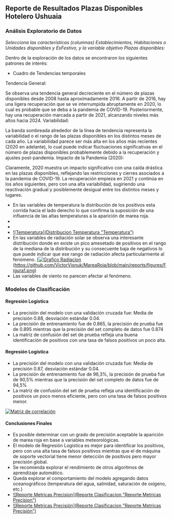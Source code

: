 ## Reporte de Resultados Plazas Disponibles Hotelero Ushuaia
### Análisis Exploratorio de Datos

*Selecciona las características (columnas) Establecimientos, Habitaciones o Unidades disponibles y EsFestivo, y la variable objetivo Plazas disponibles:*

Dentro de la exploración de los datos se encontraron los siguientes patrones de interés:

- Cuadro de Tendencias temporales

Tendencia General:

Se observa una tendencia general decreciente en el número de plazas disponibles desde 2008 hasta aproximadamente 2016.
A partir de 2016, hay una ligera recuperación que se ve interrumpida abruptamente en 2020, lo cual es probable que se deba a la pandemia de COVID-19.
Posteriormente, hay una recuperación marcada a partir de 2021, alcanzando niveles más altos hacia 2024.
Variabilidad:

La banda sombreada alrededor de la línea de tendencia representa la variabilidad o el rango de las plazas disponibles en los distintos meses de cada año.
La variabilidad parece ser más alta en los años más recientes (2020 en adelante), lo cual puede indicar fluctuaciones significativas en el número de plazas disponibles probablemente debido a la recuperación y ajustes post-pandemia.
Impacto de la Pandemia (2020):

Claramente, 2020 muestra un impacto significativo con una caída drástica en las plazas disponibles, reflejando las restricciones y cierres asociados a la pandemia de COVID-19.
La recuperación empieza en 2021 y continúa en los años siguientes, pero con una alta variabilidad, sugiriendo una reactivación gradual y posiblemente desigual entre los distintos meses y lugares.

























* En las variables de temperatura la distribución de los positivos esta corrida hacia el lado derecho lo que confirma la suposición de una influencia de las altas temperaturas a la aparición de marea roja.
*
*
* [![Temperatura](Distribucion Temperatura "Temperatura")](https://github.com/VictorVisnuk/MareaRoja/blob/main/reports/figures/Figura2.png "Temperatura")
* En las variables de radiación solar se observa una interesante distribución donde en existe un pico amesetado de positivos en el rango de la mediana de la distribución y su consecuente baja de negativos lo que puede indicar que ese rango de radiación afecta particularmente al fenómeno. [[![Grafico Radiacion](Radiación "Grafico Radiacion")](https://github.com/VictorVisnuk/MareaRoja/blob/main/reports/figures/Figura1.png "Grafico Radiacion")(https://github.com/VictorVisnuk/MareaRoja/blob/main/reports/figures/Figura1.png)
* Las variables de viento no parecen afectar al fenómeno.


### Modelos de Clasificación
#### Regresión Logística
* La precisión del modelo con una validación cruzada fue: Media de precisión 0.88, desviación estándar 0.04.
* La precisión de entrenamiento fue de 0.865, la precisión de prueba fue de 0.895 mientras que la precisión del set completo de datos fue 0.874
* La matriz de confusión del set de prueba refleja una buena identificación de positivos con una tasa de falsos positivos un poco alta.

#### Regresión Logística
* La precisión del modelo con una validación cruzada fue: Media de precisión 0.87, desviación estándar 0.04.
* La precisión de entrenamiento fue de 96,3%, la precisión de prueba fue de 90,5% mientras que la precisión del set completo de datos fue de 94,5%
* La matriz de confusión del set de prueba refleja una identificación de positivos un poco menos eficiente, pero con una tasa de falsos positivos menor.

[![Matriz de correlación](MapaDeCalor "Matriz de correlación")](https://github.com/VictorVisnuk/MareaRoja/blob/main/reports/figures/Figura3.png "Matriz de correlación")
#### Conclusiones Finales
+ Es posible determinar con un grado de precisión aceptable la aparición de marea roja en base a variables meteorológicas.
+ El modelo de Regresión Logística es mejor para identificar los positivos, pero con una alta tasa de falsos positivos mientras que el de máquina de soporte vectorial tiene menor detección de positivos pero mayor precisión global.
+ Se recomienda explorar el rendimiento de otros algoritmos de aprendizaje automático.
+ Queda explorar el comportamiento del modelo agregando datos oceanográficos (temperatura del agua, salinidad, saturación de oxígeno, etc.)
+ [![Reporte Metricas Precision](Reporte Clasificacion "Reporte Metricas Precision")](https://github.com/VictorVisnuk/MareaRoja/blob/main/reports/figures/Figura4.png "Reporte Metricas Precision")
+ [![Reporte Metricas Precisión](Reporte Clasificacion "Reporte Metricas Precisión")](https://github.com/VictorVisnuk/MareaRoja/blob/main/reports/figures/Figura5.png "Reporte Metricas Precisión")

